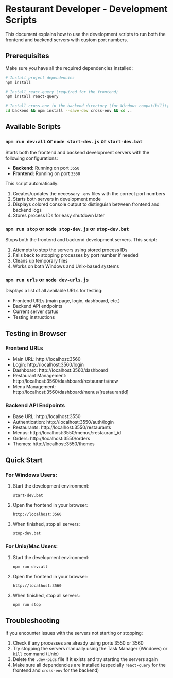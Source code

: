 # Restaurant Developer - Development Scripts

This document explains how to use the development scripts to run both the frontend and backend servers with custom port numbers.

## Prerequisites

Make sure you have all the required dependencies installed:

```bash
# Install project dependencies
npm install

# Install react-query (required for the frontend)
npm install react-query

# Install cross-env in the backend directory (for Windows compatibility)
cd backend && npm install --save-dev cross-env && cd ..
```

## Available Scripts

### `npm run dev:all` or `node start-dev.js` or `start-dev.bat`

Starts both the frontend and backend development servers with the following configurations:
- **Backend:** Running on port `3550`
- **Frontend:** Running on port `3560`

This script automatically:
1. Creates/updates the necessary `.env` files with the correct port numbers
2. Starts both servers in development mode
3. Displays colored console output to distinguish between frontend and backend logs
4. Stores process IDs for easy shutdown later

### `npm run stop` or `node stop-dev.js` or `stop-dev.bat`

Stops both the frontend and backend development servers. This script:
1. Attempts to stop the servers using stored process IDs
2. Falls back to stopping processes by port number if needed
3. Cleans up temporary files
4. Works on both Windows and Unix-based systems

### `npm run urls` or `node dev-urls.js`

Displays a list of all available URLs for testing:
- Frontend URLs (main page, login, dashboard, etc.)
- Backend API endpoints
- Current server status
- Testing instructions

## Testing in Browser

### Frontend URLs
- Main URL: http://localhost:3560
- Login: http://localhost:3560/login
- Dashboard: http://localhost:3560/dashboard
- Restaurant Management: http://localhost:3560/dashboard/restaurants/new
- Menu Management: http://localhost:3560/dashboard/menus/[restaurantId]

### Backend API Endpoints
- Base URL: http://localhost:3550
- Authentication: http://localhost:3550/auth/login
- Restaurants: http://localhost:3550/restaurants
- Menus: http://localhost:3550/menus/:restaurant_id
- Orders: http://localhost:3550/orders
- Themes: http://localhost:3550/themes

## Quick Start

### For Windows Users:
1. Start the development environment:
   ```
   start-dev.bat
   ```

2. Open the frontend in your browser:
   ```
   http://localhost:3560
   ```

3. When finished, stop all servers:
   ```
   stop-dev.bat
   ```

### For Unix/Mac Users:
1. Start the development environment:
   ```
   npm run dev:all
   ```

2. Open the frontend in your browser:
   ```
   http://localhost:3560
   ```

3. When finished, stop all servers:
   ```
   npm run stop
   ```

## Troubleshooting

If you encounter issues with the servers not starting or stopping:

1. Check if any processes are already using ports 3550 or 3560
2. Try stopping the servers manually using the Task Manager (Windows) or `kill` command (Unix)
3. Delete the `.dev-pids` file if it exists and try starting the servers again
4. Make sure all dependencies are installed (especially `react-query` for the frontend and `cross-env` for the backend) 